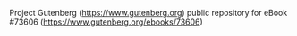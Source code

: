 Project Gutenberg (https://www.gutenberg.org) public repository for
eBook #73606 (https://www.gutenberg.org/ebooks/73606)
